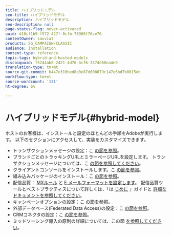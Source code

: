 ```yaml
---
title: ハイブリッドモデル
seo-title: ハイブリッドモデル
description: ハイブリッドモデル
seo-description: null
page-status-flag: never-activated
uuid: d10cf1b9-f572-427f-8cfb-78965f76ce76
contentOwner: sauviat
products: SG_CAMPAIGN/CLASSIC
audience: installation
content-type: reference
topic-tags: hybrid-and-hosted-models
discoiquuid: f5244ab8-2421-4d76-bcf6-3574e68ea4e9
translation-type: tm+mt
source-git-commit: b447e316bed8e0e87d608679c147e6bd7b0815eb
workflow-type: tm+mt
source-wordcount: '131'
ht-degree: 6%

---
```



# ハイブリッドモデル{#hybrid-model}

ホストのお客様は、インストールと設定のほとんどの手順をAdobeが実行します。 以下のセクションにアクセスして、実装をカスタマイズできます。

* トランザクションメッセージの設定：こ [の節を参照](../../message-center/using/transactional-messaging-architecture.md)。
* ブランドごとのトラッキングURLとミラーページURLを設定します。 トランザクションメッセージについては、こ [の節を参照してください](../../message-center/using/configuring-multibranding.md)。
* クライアントコンソールをインストールします。こ [の節を参照](../../installation/using/installing-the-client-console.md)。
* 組み込みパッケージのインストール：こ [の節を参照](../../installation/using/installing-campaign-standard-packages.md)。
* 配信品質： [MXルール](../../installation/using/email-deliverability.md#mx-configuration) と [E メールフォーマットを設定します](../../installation/using/email-deliverability.md#managing-email-formats)。 配信品質ツールとベストプラクティスについて詳しくは、「は [じめに](../../delivery/using/deliverability-key-points.md) 」ガイドと [詳細なドキュメントを参照してください](../../delivery/using/about-deliverability.md)。
* キャンペーンオプションの設定：こ [の節を参照](../../installation/using/configuring-campaign-options.md)。
* 外部データベース(Federated Data Access)の設定：こ [の節を参照](../../platform/using/about-fda.md)。
* CRMコネクタの設定：こ [の節を参照](../../platform/using/crm-connectors.md)。
* ミッドソーシング導入の原則の詳細については、この節 [を参照してください](../../installation/using/mid-sourcing-deployment.md)。


